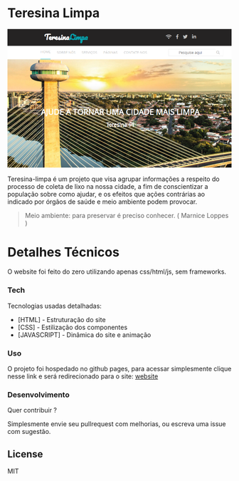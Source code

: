 # Teresina Limpa

[![N|TERESINA-LIMPA](./images/portfolio_img.png)](https://github.com/wandersonsousa/teresina-limpa)

Teresina-limpa é um projeto que visa agrupar informações a respeito do processo de coleta de lixo na nossa cidade, a fim de conscientizar a população sobre como ajudar, e os efeitos que ações contrárias ao indicado por órgãos de saúde e meio ambiente podem provocar.

> Meio ambiente: para preservar é preciso conhecer.
( Marnice Loppes  )

# Detalhes Técnicos

O website foi feito do zero utilizando apenas css/html/js, sem frameworks.

### Tech

Tecnologias usadas detalhadas:

* [HTML] - Estruturação do site
* [CSS] - Estilização dos componentes
* [JAVASCRIPT] - Dinâmica do site e animação

### Uso

O projeto foi hospedado no github pages, para acessar simplesmente clique nesse link e será redirecionado para o site: [website](https://git.wandersonsousa/teresina-limpa)



### Desenvolvimento

Quer contribuir ?

Simplesmente envie seu pullrequest com melhorias, ou escreva uma issue com sugestão.

License
----

MIT
